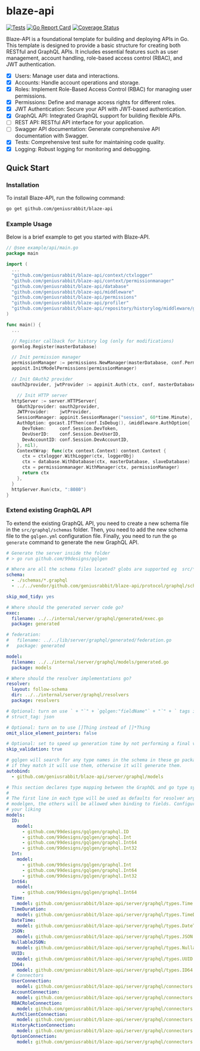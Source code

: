 # blaze-api

[![Tests](https://github.com/geniusrabbit/blaze-api/actions/workflows/tests.yml/badge.svg)](https://github.com/geniusrabbit/blaze-api/actions?workflow=Tests)
[![Go Report Card](https://goreportcard.com/badge/github.com/geniusrabbit/blaze-api)](https://goreportcard.com/report/github.com/geniusrabbit/blaze-api)
[![Coverage Status](https://coveralls.io/repos/github/geniusrabbit/blaze-api/badge.svg?branch=main)](https://coveralls.io/github/geniusrabbit/blaze-api?branch=main)

Blaze-API is a foundational template for building and deploying APIs in Go. This template is designed to provide a basic structure for creating both RESTful and GraphQL APIs. It includes essential features such as user management, account handling, role-based access control (RBAC), and JWT authentication.

- [x] Users: Manage user data and interactions.
- [x] Accounts: Handle account operations and storage.
- [x] Roles: Implement Role-Based Access Control (RBAC) for managing user permissions.
- [x] Permissions: Define and manage access rights for different roles.
- [x] JWT Authentication: Secure your API with JWT-based authentication.
- [x] GraphQL API: Integrated GraphQL support for building flexible APIs.
- [ ] REST API: RESTful API interface for your application.
- [ ] Swagger API documentation: Generate comprehensive API documentation with Swagger.
- [x] Tests: Comprehensive test suite for maintaining code quality.
- [x] Logging: Robust logging for monitoring and debugging.

## Quick Start

### Installation

To install Blaze-API, run the following command:

```bash
go get github.com/geniusrabbit/blaze-api
```

### Example Usage

Below is a brief example to get you started with Blaze-API.

```go
// @see example/api/main.go
package main

import (
  ...
  "github.com/geniusrabbit/blaze-api/context/ctxlogger"
  "github.com/geniusrabbit/blaze-api/context/permissionmanager"
  "github.com/geniusrabbit/blaze-api/database"
  "github.com/geniusrabbit/blaze-api/middleware"
  "github.com/geniusrabbit/blaze-api/permissions"
  "github.com/geniusrabbit/blaze-api/profiler"
  "github.com/geniusrabbit/blaze-api/repository/historylog/middleware/gormlog"
)

func main() {
  ...

  // Register callback for history log (only for modifications)
  gormlog.Register(masterDatabase)

  // Init permission manager
  permissionManager := permissions.NewManager(masterDatabase, conf.Permissions.RoleCacheLifetime)
  appinit.InitModelPermissions(permissionManager)

  // Init OAuth2 provider
  oauth2provider, jwtProvider := appinit.Auth(ctx, conf, masterDatabase)

    // Init HTTP server
  httpServer := server.HTTPServer{
    OAuth2provider: oauth2provider,
    JWTProvider:    jwtProvider,
    SessionManager: appinit.SessionManager("session", 60*time.Minute),
    AuthOption: gocast.IfThen(conf.IsDebug(), &middleware.AuthOption{
      DevToken:     conf.Session.DevToken,
      DevUserID:    conf.Session.DevUserID,
      DevAccountID: conf.Session.DevAccountID,
    }, nil),
    ContextWrap: func(ctx context.Context) context.Context {
      ctx = ctxlogger.WithLogger(ctx, loggerObj)
      ctx = database.WithDatabase(ctx, masterDatabase, slaveDatabase)
      ctx = permissionmanager.WithManager(ctx, permissionManager)
      return ctx
    },
  }
  httpServer.Run(ctx, ":8080")
}
```

### Extend existing GraphQL API

To extend the existing GraphQL API, you need to create a new schema file in the `src/graphql/schemas` folder. Then, you need to add the new schema file to the `gqlgen.yml` configuration file. Finally, you need to run the `go generate` command to generate the new GraphQL API.

```yaml
# Generate the server inside the folder
# > go run github.com/99designs/gqlgen

# Where are all the schema files located? globs are supported eg  src/**/*.graphqls
schema:
  - ./schemas/*.graphql
  - ../../vendor/github.com/geniusrabbit/blaze-api/protocol/graphql/schemas/*.graphql

skip_mod_tidy: yes

# Where should the generated server code go?
exec:
  filename: ../../internal/server/graphql/generated/exec.go
  package: generated

# federation:
#   filename: ../../lib/server/graphql/generated/federation.go
#   package: generated

model:
  filename: ../../internal/server/graphql/models/generated.go
  package: models

# Where should the resolver implementations go?
resolver:
  layout: follow-schema
  dir: ../../internal/server/graphql/resolvers
  package: resolvers

# Optional: turn on use ` + "`" + `gqlgen:"fieldName"` + "`" + ` tags in your models
# struct_tag: json

# Optional: turn on to use []Thing instead of []*Thing
omit_slice_element_pointers: false

# Optional: set to speed up generation time by not performing a final validation pass.
skip_validation: true

# gqlgen will search for any type names in the schema in these go packages
# if they match it will use them, otherwise it will generate them.
autobind:
  - github.com/geniusrabbit/blaze-api/server/graphql/models

# This section declares type mapping between the GraphQL and go type systems
#
# The first line in each type will be used as defaults for resolver arguments and
# modelgen, the others will be allowed when binding to fields. Configure them to
# your liking
models:
  ID:
    model:
      - github.com/99designs/gqlgen/graphql.ID
      - github.com/99designs/gqlgen/graphql.Int
      - github.com/99designs/gqlgen/graphql.Int64
      - github.com/99designs/gqlgen/graphql.Int32
  Int:
    model:
      - github.com/99designs/gqlgen/graphql.Int
      - github.com/99designs/gqlgen/graphql.Int64
      - github.com/99designs/gqlgen/graphql.Int32
  Int64:
    model:
      - github.com/99designs/gqlgen/graphql.Int64
  Time:
    model: github.com/geniusrabbit/blaze-api/server/graphql/types.Time
  TimeDuration:
    model: github.com/geniusrabbit/blaze-api/server/graphql/types.TimeDuration
  DateTime:
    model: github.com/geniusrabbit/blaze-api/server/graphql/types.DateTime
  JSON:
    model: github.com/geniusrabbit/blaze-api/server/graphql/types.JSON
  NullableJSON:
    model: github.com/geniusrabbit/blaze-api/server/graphql/types.NullableJSON
  UUID:
    model: github.com/geniusrabbit/blaze-api/server/graphql/types.UUID
  ID64:
    model: github.com/geniusrabbit/blaze-api/server/graphql/types.ID64
  # Connectors
  UserConnection:
    model: github.com/geniusrabbit/blaze-api/server/graphql/connectors.UserConnection
  AccountConnection:
    model: github.com/geniusrabbit/blaze-api/server/graphql/connectors.AccountConnection
  RBACRoleConnection:
    model: github.com/geniusrabbit/blaze-api/server/graphql/connectors.RBACRoleConnection
  AuthClientConnection:
    model: github.com/geniusrabbit/blaze-api/server/graphql/connectors.AuthClientConnection
  HistoryActionConnection:
    model: github.com/geniusrabbit/blaze-api/server/graphql/connectors.HistoryActionConnection
  OptionConnection:
    model: github.com/geniusrabbit/blaze-api/server/graphql/connectors.OptionConnection
```
